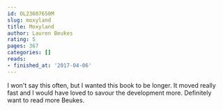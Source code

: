 ```yaml
---
id: OL23607650M
slug: moxyland
title: Moxyland
author: Lauren Beukes
rating: 5
pages: 367
categories: []
reads:
- finished_at: '2017-04-06'
---
```

I won't say this often, but I wanted this book to be longer. It moved really fast and I would have loved to savour the development more. Definitely want to read more Beukes.
